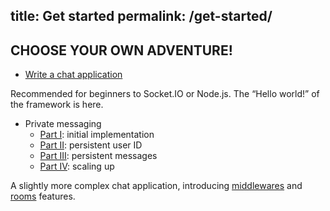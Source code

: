 title: Get started
permalink: /get-started/
---

## CHOOSE YOUR OWN ADVENTURE!

- [Write a chat application](/get-started/chat)

Recommended for beginners to Socket.IO or Node.js. The “Hello world!” of the framework is here.

- Private messaging
  - [Part I](/get-started/private-messaging-part-1/): initial implementation
  - [Part II](/get-started/private-messaging-part-2/): persistent user ID
  - [Part III](/get-started/private-messaging-part-3/): persistent messages
  - [Part IV](/get-started/private-messaging-part-4/): scaling up

A slightly more complex chat application, introducing [middlewares](/docs/v3/middlewares/) and [rooms](/docs/v3/rooms/) features.
